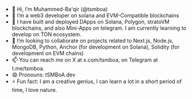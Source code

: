 - 👋 Hi, I’m Muhammed-Ba'qir (@tsmboa)
- 👀 I’m a web3 developer on solana and EVM-Compatible blockchains
- 🌱 I have built and deployed DApps on Solana, Polygon, stratoVM blockchains, and also Mini-Apps on telegram. I am currently learning to develop on TON ecosystem.
- 💞️ I’m looking to collaborate on projects related to Next.js, Node.js, MongoDB, Python, Anchor (for development on Solana), Solidity (for development on EVM chains)
- 📫 You can reach me on X at x.com/tsmboa, on Telegram at t.me/tsmboa.
- 😄 Pronouns: tSMBoA.dev
- ⚡ Fun fact: I am a creative genius, I can learn a lot in a short period of time, I love nature.

<!---
tsmboa0/tsmboa0 is a ✨ special ✨ repository because its `README.md` (this file) appears on your GitHub profile.
You can click the Preview link to take a look at your changes.
--->
